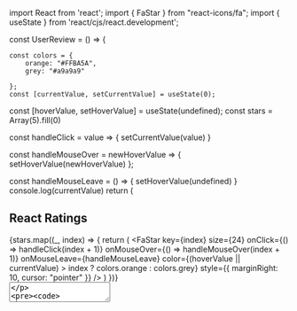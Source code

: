 import React from 'react';
import { FaStar } from "react-icons/fa";
import { useState } from 'react/cjs/react.development';



const UserReview = () => {


    const colors = {
        orange: "#FFBA5A",
        grey: "#a9a9a9"
        
    };
    const [currentValue, setCurrentValue] = useState(0);
  const [hoverValue, setHoverValue] = useState(undefined);
  const stars = Array(5).fill(0)

  const handleClick = value => {
    setCurrentValue(value)
  }

  const handleMouseOver = newHoverValue => {
    setHoverValue(newHoverValue)
  };

  const handleMouseLeave = () => {
    setHoverValue(undefined)
  }
    console.log(currentValue)
    return (
        <div style={styles.container}>
        <h2> React Ratings </h2>
        <div style={styles.stars}>
          {stars.map((_, index) => {
            return (
              <FaStar
                key={index}
                size={24}
                onClick={() => handleClick(index + 1)}
                onMouseOver={() => handleMouseOver(index + 1)}
                onMouseLeave={handleMouseLeave}
                color={(hoverValue || currentValue) > index ? colors.orange : colors.grey}
                style={{
                  marginRight: 10,
                  cursor: "pointer"
                }}
              />
            )
          })}
        </div>
        <textarea
          placeholder="What's your experience?"
          style={styles.textarea}
        />
  
        <button
          style={styles.button}
        >
          Submit
        </button>
        
      </div>
    );
  };
 
  const styles = {
    container: {
      display: "flex",
      flexDirection: "column",
      alignItems: "center"
    },
    stars: {
      display: "flex",
      flexDirection: "row",
    },
    textarea: {
      border: "1px solid #a9a9a9",
      borderRadius: 5,
      padding: 10,
      margin: "20px 0",
      minHeight: 100,
      width: 300
    },
    button: {
      border: "1px solid #a9a9a9",
      borderRadius: 5,
      width: 300,
      padding: 10,
    }
  
  };
  
  
  
export default UserReview;
